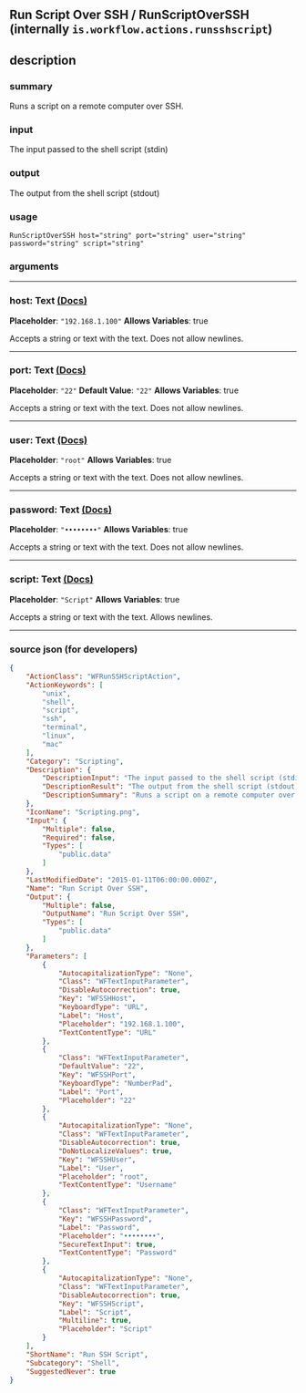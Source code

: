 
## Run Script Over SSH / RunScriptOverSSH (internally `is.workflow.actions.runsshscript`)


## description

### summary

Runs a script on a remote computer over SSH.


### input

The input passed to the shell script (stdin)


### output

The output from the shell script (stdout)

### usage
```
RunScriptOverSSH host="string" port="string" user="string" password="string" script="string"
```

### arguments

---

### host: Text [(Docs)](https://pfgithub.github.io/shortcutslang/gettingstarted#text-field)
**Placeholder**: `"192.168.1.100"`
**Allows Variables**: true



Accepts a string 
or text
with the text. Does not allow newlines.

---

### port: Text [(Docs)](https://pfgithub.github.io/shortcutslang/gettingstarted#text-field)
**Placeholder**: `"22"`
**Default Value**: `"22"`
**Allows Variables**: true



Accepts a string 
or text
with the text. Does not allow newlines.

---

### user: Text [(Docs)](https://pfgithub.github.io/shortcutslang/gettingstarted#text-field)
**Placeholder**: `"root"`
**Allows Variables**: true



Accepts a string 
or text
with the text. Does not allow newlines.

---

### password: Text [(Docs)](https://pfgithub.github.io/shortcutslang/gettingstarted#text-field)
**Placeholder**: `"••••••••"`
**Allows Variables**: true



Accepts a string 
or text
with the text. Does not allow newlines.

---

### script: Text [(Docs)](https://pfgithub.github.io/shortcutslang/gettingstarted#text-field)
**Placeholder**: `"Script"`
**Allows Variables**: true



Accepts a string 
or text
with the text. Allows newlines.

---

### source json (for developers)

```json
{
	"ActionClass": "WFRunSSHScriptAction",
	"ActionKeywords": [
		"unix",
		"shell",
		"script",
		"ssh",
		"terminal",
		"linux",
		"mac"
	],
	"Category": "Scripting",
	"Description": {
		"DescriptionInput": "The input passed to the shell script (stdin)",
		"DescriptionResult": "The output from the shell script (stdout)",
		"DescriptionSummary": "Runs a script on a remote computer over SSH."
	},
	"IconName": "Scripting.png",
	"Input": {
		"Multiple": false,
		"Required": false,
		"Types": [
			"public.data"
		]
	},
	"LastModifiedDate": "2015-01-11T06:00:00.000Z",
	"Name": "Run Script Over SSH",
	"Output": {
		"Multiple": false,
		"OutputName": "Run Script Over SSH",
		"Types": [
			"public.data"
		]
	},
	"Parameters": [
		{
			"AutocapitalizationType": "None",
			"Class": "WFTextInputParameter",
			"DisableAutocorrection": true,
			"Key": "WFSSHHost",
			"KeyboardType": "URL",
			"Label": "Host",
			"Placeholder": "192.168.1.100",
			"TextContentType": "URL"
		},
		{
			"Class": "WFTextInputParameter",
			"DefaultValue": "22",
			"Key": "WFSSHPort",
			"KeyboardType": "NumberPad",
			"Label": "Port",
			"Placeholder": "22"
		},
		{
			"AutocapitalizationType": "None",
			"Class": "WFTextInputParameter",
			"DisableAutocorrection": true,
			"DoNotLocalizeValues": true,
			"Key": "WFSSHUser",
			"Label": "User",
			"Placeholder": "root",
			"TextContentType": "Username"
		},
		{
			"Class": "WFTextInputParameter",
			"Key": "WFSSHPassword",
			"Label": "Password",
			"Placeholder": "••••••••",
			"SecureTextInput": true,
			"TextContentType": "Password"
		},
		{
			"AutocapitalizationType": "None",
			"Class": "WFTextInputParameter",
			"DisableAutocorrection": true,
			"Key": "WFSSHScript",
			"Label": "Script",
			"Multiline": true,
			"Placeholder": "Script"
		}
	],
	"ShortName": "Run SSH Script",
	"Subcategory": "Shell",
	"SuggestedNever": true
}
```
